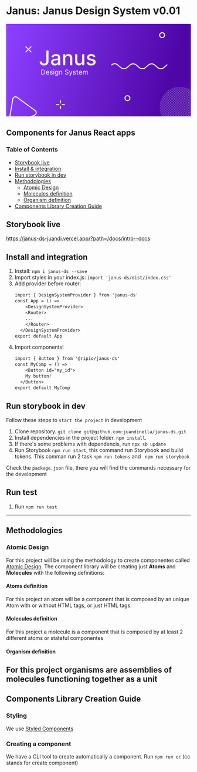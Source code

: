 # Janus: Janus Design System v0.01

![Janus Cover](./public/cover.png)

## Components for Janus React apps

### Table of Contents

- [Storybook live](#storybook-live)
- [Install & integration](#install-and-integration)
- [Run storybook in dev](#run-storybook-in-dev)
- [Methodologies](#methodologies)
  - [Atomic Design](#atomic-design)
  - [Molecules definition](#molecules-definition)
  - [Organism definition](#organism-definition)
- [Components Library Creation Guide](#components-library-creation-guide)

## Storybook live

https://janus-ds-juandi.vercel.app/?path=/docs/intro--docs

## Install and integration

1. Install: `npm i janus-ds --save`
2. Import styles in your index.js: `import 'janus-ds/dist/index.css'`
3. Add provider before router:
	```
	import { DesignSystemProvider } from 'janus-ds'
	const App = () =>
		<DesignSystemProvider>
	    <Router>
	    ...
	    </Router>
	  </DesignSystemProvider>
	export default App
	```
4. Import components!
	```
	import { Button } from '@ripio/janus-ds'
	const MyComp = () =>
		<Button id="my_id">
	    My button!
	  </Button>
	export default MyComp
	```

## Run storybook in dev

Follow these steps to `start the project` in development

1. Clone repository. `git clone git@github.com:juandinella/janus-ds.git`
2. Install dependencies in the project folder. `npm install`.
3. If there's some problems with dependencis, run `npx sb update`
3. Run Storybook `npm run start`, this command run Storybook and build tokens. This comman run 2 task `npm run tokens` and ` npm run storybook`

Check the `package.json` file, there you will find the commands necessary for the development

## Run test

1. Run `npm run test`

---

## Methodologies

### Atomic Design

For this project will be using the methodology to create componentes called [Atomic Design](https://shop.bradfrost.com/products/atomic-design-ebook). The component library will be creating just **Atoms** and **Molecules** with the following definitions:

#### Atoms definition

For this project an atom will be a component that is composed by an unique Atom with or without HTML tags, or just HTML tags.

#### Molecules definition

For this project a molecule is a component that is composed by at least 2 different atoms or stateful componentes

#### Organism definition
For this project organisms are assemblies of molecules functioning together as a unit
---
## Components Library Creation Guide

### Styling

We use [Styled Components]( https://styled-components.com/)


### Creating a component

We have a CLI tool to create automatically a component. Run `npm run cc` (cc stands for create component)
